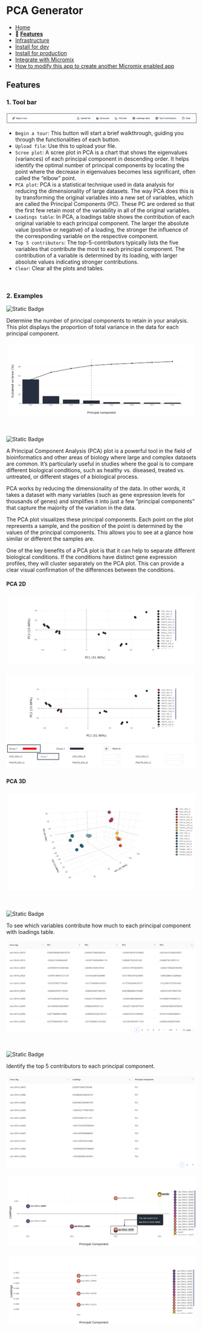 # PCA Generator

- [Home](/README.md)
- 🌟 **[Features](features.md)**
- [Infrastructure](infrastructure.md)
- [Install for dev](install_for_dev.md)
- [Install for production](install_for_production.md)
- [Integrate with Micromix](integrate_with_micromix.md)
- [How to modify this app to create another Micromix enabled app](how_to_modify_this_app_to_create_another_micromix_enabled_app.md)

## Features

### 1. Tool bar

![tool_bar](/documentation_images/md__tool_bar.png)

- `Begin a tour`: This button will start a brief walkthrough, guiding you through the functionalities of each button.
- `Upload file`: Use this to upload your file.
- `Scree plot`: A scree plot in PCA is a chart that shows the eigenvalues (variances) of each principal component in descending order. It helps identify the optimal number of principal components by locating the point where the decrease in eigenvalues becomes less significant, often called the “elbow” point.
- `PCA plot`: PCA is a statistical technique used in data analysis for reducing the dimensionality of large datasets. The way PCA does this is by transforming the original variables into a new set of variables, which are called the Principal Components (PC). These PC are ordered so that the first few retain most of the variability in all of the original variables.
- `Loadings table`: In PCA, a loadings table shows the contribution of each original variable to each principal component. The larger the absolute value (positive or negative) of a loading, the stronger the influence of the corresponding variable on the respective component.
- `Top 5 contributors`: The top-5-contributors typically lists the five variables that contribute the most to each principal component. The contribution of a variable is determined by its loading, with larger absolute values indicating stronger contributions.
- `Clear`: Clear all the plots and tables.

<p>&nbsp;</p>

### 2. Examples

![Static Badge](https://img.shields.io/badge/Feature-Scree_Plot_Generation-blue)

Determine the number of principal components to retain in your analysis. This plot displays the proportion of total variance in the data for each principal component.

![scree_plot](/documentation_images/md__scree_plot.png)

<p>&nbsp;</p>

![Static Badge](https://img.shields.io/badge/Feature-PCA_Plot_Generation_in_2D_and_3D-blue)

A Principal Component Analysis (PCA) plot is a powerful tool in the field of bioinformatics and other areas of biology where large and complex datasets are common. It’s particularly useful in studies where the goal is to compare different biological conditions, such as healthy vs. diseased, treated vs. untreated, or different stages of a biological process.

PCA works by reducing the dimensionality of the data. In other words, it takes a dataset with many variables (such as gene expression levels for thousands of genes) and simplifies it into just a few “principal components” that capture the majority of the variation in the data.

The PCA plot visualizes these principal components. Each point on the plot represents a sample, and the position of the point is determined by the values of the principal components. This allows you to see at a glance how similar or different the samples are.

One of the key benefits of a PCA plot is that it can help to separate different biological conditions. If the conditions have distinct gene expression profiles, they will cluster separately on the PCA plot. This can provide a clear visual confirmation of the differences between the conditions.

#### PCA 2D

![pca_2d](/documentation_images/md__pca_plot_2d__1.png)

![pca_2d](/documentation_images/md__pca_plot_2d__2.png)

#### PCA 3D

![pca_3d](/documentation_images/md__pca_plot_3d.png)

<p>&nbsp;</p>

![Static Badge](https://img.shields.io/badge/Feature-Loadings_Table_Generation-blue)

To see which variables contribute how much to each principal component with loadings table.

![loadings_table](/documentation_images/md__loadings_table.png)

<p>&nbsp;</p>

![Static Badge](https://img.shields.io/badge/Feature-Top_5_Contributors-blue)

Identify the top 5 contributors to each principal component.

![top_5_contributors_table](/documentation_images/md__top_5_contributors_table.png)

![top_5_contributors_plot](/documentation_images/md__top_5_contributors_plot.png)

![top_5_contributors_plot_zoom](/documentation_images/md__top_5_contributors_plot_zoom_view.png)
